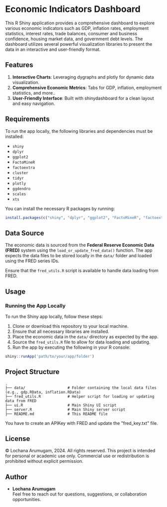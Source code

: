 
# Economic Indicators Dashboard

This R Shiny application provides a comprehensive dashboard to explore various economic indicators such as GDP, inflation rates, employment statistics, interest rates, trade balances, consumer and business confidence, housing market data, and government debt levels. The dashboard utilizes several powerful visualization libraries to present the data in an interactive and user-friendly format.

## Features

  1. **Interactive Charts**: Leveraging dygraphs and plotly for dynamic data visualization.
  2. **Comprehensive Economic Metrics**: Tabs for GDP, inflation, employment statistics, and more..
  3. **User-Friendly Interface**: Built with shinydashboard for a clean layout and easy navigation.
  

## Requirements

To run the app locally, the following libraries and dependencies must be installed:

- `shiny`
- `dplyr`
- `ggplot2`
- `FactoMineR`
- `factoextra`
- `cluster`
- `tidyr`
- `plotly`
- `ggdendro`
- `scales`
- `xts`

You can install the necessary R packages by running:

```R
install.packages(c("shiny", "dplyr", "ggplot2", "FactoMineR", "factoextra", "cluster", "tidyr", "plotly", "ggdendro", "scales", "xts"))
```

## Data Source

The economic data is sourced from the **Federal Reserve Economic Data (FRED)** system using the `load_or_update_fred_data()` function. The app expects the data files to be stored locally in the `data/` folder and loaded using the FRED series IDs.

Ensure that the `fred_utils.R` script is available to handle data loading from FRED.

## Usage

### Running the App Locally

To run the Shiny app locally, follow these steps:

1. Clone or download this repository to your local machine.
2. Ensure that all necessary libraries are installed.
3. Place the economic data in the `data/` directory as expected by the app.
4. Source the `fred_utils.R` file to allow for data loading and updating.
5. Run the app by executing the following in your R console:

```R
shiny::runApp('path/to/your/app/folder')
```


## Project Structure

```
.
├── data/                   # Folder containing the local data files (e.g., gdp.RData, inflation.RData)
├── fred_utils.R            # Helper script for loading or updating data from FRED
├── ui.R                    # Main Shiny UI script
├── server.R                # Main Shiny server script
├── README.md               # This README file
```
You have to create an APIKey with FRED and update the "fred_key.txt" file.

## License

© Lochana Arumugam, 2024. All rights reserved. This project is intended for personal or academic use only. Commercial use or redistribution is prohibited without explicit permission.

## Author

- **Lochana Arumugam**  
Feel free to reach out for questions, suggestions, or collaboration opportunities.
